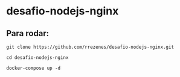 # desafio-nodejs-nginx

## Para rodar:
```
git clone https://github.com/rrezenes/desafio-nodejs-nginx.git

cd desafio-nodejs-nginx

docker-compose up -d
```